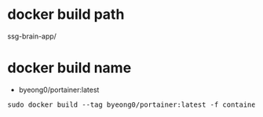 # docker build path
ssg-brain-app/

# docker build name
- byeong0/portainer:latest
<pre>
sudo docker build --tag byeong0/portainer:latest -f container/docker/portainer/Dockerfile .
</pre>